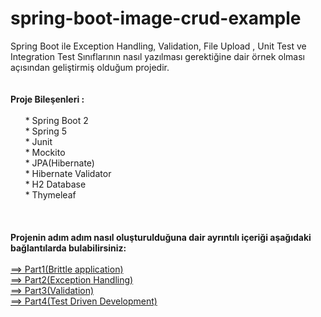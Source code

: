 # spring-boot-image-crud-example

Spring Boot ile Exception Handling, Validation, File Upload , Unit Test ve Integration Test Sınıflarının nasıl yazılması gerektiğine dair örnek olması açısından geliştirmiş olduğum projedir.
<br /><br /><br />
<b>Proje Bileşenleri :</b><br /><br />
		&nbsp;&nbsp;&nbsp;&nbsp;&nbsp;&nbsp;* Spring Boot 2<br />
		&nbsp;&nbsp;&nbsp;&nbsp;&nbsp;&nbsp;* Spring 5<br />
		&nbsp;&nbsp;&nbsp;&nbsp;&nbsp;&nbsp;* Junit<br />
		&nbsp;&nbsp;&nbsp;&nbsp;&nbsp;&nbsp;* Mockito<br />
		&nbsp;&nbsp;&nbsp;&nbsp;&nbsp;&nbsp;* JPA(Hibernate)<br />
		&nbsp;&nbsp;&nbsp;&nbsp;&nbsp;&nbsp;* Hibernate Validator<br />
		&nbsp;&nbsp;&nbsp;&nbsp;&nbsp;&nbsp;* H2 Database<br />
		&nbsp;&nbsp;&nbsp;&nbsp;&nbsp;&nbsp;* Thymeleaf
    <br /><br /><br /><br />
     <b>Projenin adım adım nasıl oluşturulduğuna dair ayrıntılı içeriği aşağıdaki bağlantılarda bulabilirsiniz:</b><br /><br />
    [==> Part1(Brittle application)](http://www.sametbaskici.com/2018/01/08/spring-boot-crud-ve-image-upload-2/)<br />
    [==> Part2(Exception Handling)](http://www.sametbaskici.com/2018/01/08/spring-boot-crud-ve-image-upload-part2-exception-handling/)<br />
    [==> Part3(Validation)](http://www.sametbaskici.com/2018/01/08/spring-boot-crud-ve-image-upload-part3-validation/)<br />
    [==> Part4(Test Driven Development)](http://www.sametbaskici.com/2018/02/19/spring-framework-unit-test-ve-integration-test/)
    
    